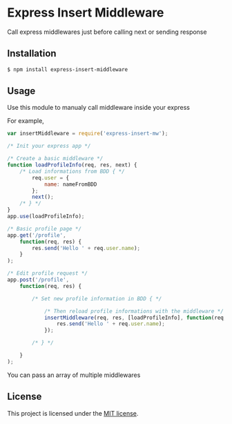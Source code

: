 # Express Insert Middleware

Call express middlewares just before calling next or sending response

## Installation

```sh
$ npm install express-insert-middleware
```

## Usage

Use this module to manualy call middleware inside your express

For example,

```js
var insertMiddleware = require('express-insert-mw');

/* Init your express app */

/* Create a basic middleware */
function loadProfileInfo(req, res, next) {
    /* Load informations from BDD { */
        req.user = {
            name: nameFromBDD
        };
        next();
    /* } */
}
app.use(loadProfileInfo);

/* Basic profile page */
app.get('/profile',
    function(req, res) {
        res.send('Hello ' + req.user.name);
    }
);

/* Edit profile request */
app.post('/profile',
    function(req, res) {

        /* Set new profile information in BDD { */

            /* Then reload profile informations with the middleware */
            insertMiddleware(req, res, [loadProfileInfo], function(req, res) {
                res.send('Hello ' + req.user.name);
            });

        /* } */

    }
);
```

You can pass an array of multiple middlewares

## License

This project is licensed under the [MIT license](LICENSE).
